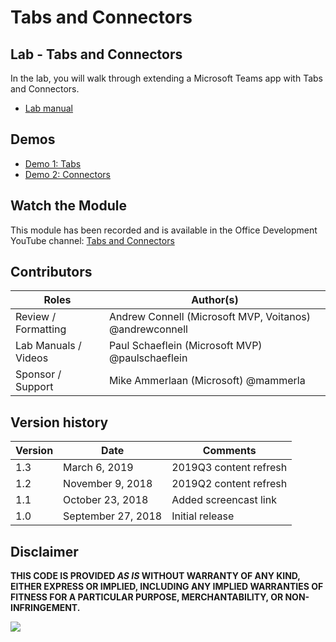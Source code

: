 # Tabs and Connectors

## Lab - Tabs and Connectors

In the lab, you will walk through extending a Microsoft Teams app with Tabs and Connectors.

- [Lab manual](./Lab.md)

## Demos

- [Demo 1: Tabs](./Demos/01-tabs/README.md)
- [Demo 2: Connectors](./Demos/02-connector/README.md)

## Watch the Module

This module has been recorded and is available in the Office Development YouTube channel: [Tabs and Connectors](https://youtu.be/wE_w1TA_qjQ)

## Contributors

|        Roles         |                        Author(s)                        |
| -------------------- | ------------------------------------------------------- |
| Review / Formatting  | Andrew Connell (Microsoft MVP, Voitanos) @andrewconnell |
| Lab Manuals / Videos | Paul Schaeflein (Microsoft MVP) @paulschaeflein         |
| Sponsor / Support    | Mike Ammerlaan (Microsoft) @mammerla                    |

## Version history

| Version |        Date        |       Comments         |
| ------- | ------------------ | ---------------------- |
| 1.3     | March 6, 2019      | 2019Q3 content refresh |
| 1.2     | November 9, 2018   | 2019Q2 content refresh |
| 1.1     | October 23, 2018   | Added screencast link  |
| 1.0     | September 27, 2018 | Initial release        |

## Disclaimer

**THIS CODE IS PROVIDED *AS IS* WITHOUT WARRANTY OF ANY KIND, EITHER EXPRESS OR IMPLIED, INCLUDING ANY IMPLIED WARRANTIES OF FITNESS FOR A PARTICULAR PURPOSE, MERCHANTABILITY, OR NON-INFRINGEMENT.**

<img src="https://telemetry.sharepointpnp.com/TrainingContent/Teams/02-tabs-and-connectors" />